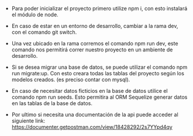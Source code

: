 - Para poder inicializar el proyecto primero utilize npm i, con esto instalará el módulo de node.

- En caso de estar en un entorno de desarrollo, cambiar a la rama dev, con el comando git switch.

- Una vez ubicado en la rama corremos el comando npm run dev, este comando nos permitirá correr nuestro proyecto en un ambiente de desarrollo.

- Si se desea migrar una base de datos, se puede utilizar el comando npm run migrate:up. Con esto creara todas las tablas del proyecto según los modelos creados.
  (es preciso contar con mysql).

- En caso de necesitar datos ficticios en la base de datos utilice el comando npm run seeds. Esto permitira al ORM Sequelize generar datos en las tablas 
  de la base de datos.
  
- Por ultimo si necesita una documentación de la api puede acceder al siguiente link:
  https://documenter.getpostman.com/view/18428292/2s7YYpd4qy

